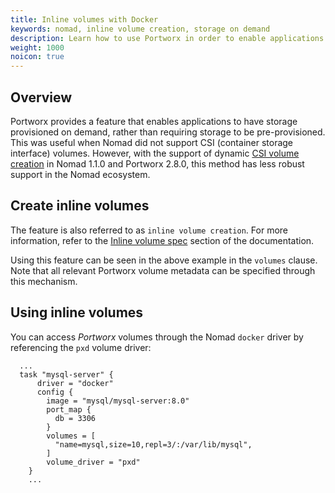 ```yaml
---
title: Inline volumes with Docker
keywords: nomad, inline volume creation, storage on demand
description: Learn how to use Portworx in order to enable applications to have storage provisioned on demand rathern than pre-provisioned.
weight: 1000
noicon: true
---
```


## Overview

Portworx provides a feature that enables applications to have storage provisioned on demand, rather than requiring storage to be pre-provisioned. This was useful when Nomad did not support CSI (container storage interface) volumes. However, with the support of dynamic [CSI volume creation](/install-with-other/nomad/operate-and-use/volume-lifecycle/) in Nomad 1.1.0 and Portworx 2.8.0, this method has less robust support in the Nomad ecosystem. 

## Create inline volumes

The feature is also referred to as `inline volume creation`. For more information, refer to the [Inline volume spec](/reference/cli/create-and-manage-volumes) section of the documentation.

Using this feature can be seen in the above example in the `volumes` clause. Note that all relevant Portworx volume metadata can be specified through this mechanism.

## Using inline volumes

You can access _Portworx_ volumes through the Nomad `docker` driver by referencing the `pxd` volume driver:

  ```text
    ...
    task "mysql-server" {
        driver = "docker"
        config {
          image = "mysql/mysql-server:8.0"
          port_map {
            db = 3306
          }
          volumes = [
            "name=mysql,size=10,repl=3/:/var/lib/mysql",
          ]
          volume_driver = "pxd"
      }
      ...
  ```
